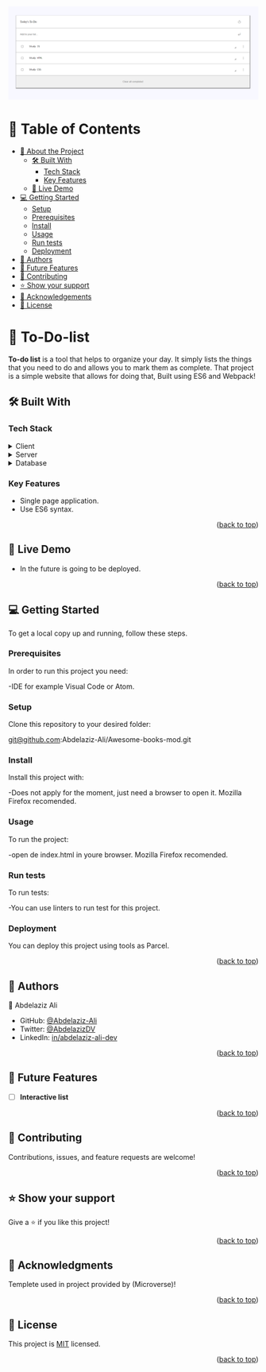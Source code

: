 <a name="readme-top"></a>

<div align="center">

  <img src="Screenshot.png" alt="logo" width="640"  height="auto" />
  <br/>

</div>

<!-- TABLE OF CONTENTS -->

# 📗 Table of Contents

- [📖 About the Project](#about-project)
  - [🛠 Built With](#built-with)
    - [Tech Stack](#tech-stack)
    - [Key Features](#key-features)
  - [🚀 Live Demo](#live-demo)
- [💻 Getting Started](#getting-started)
  - [Setup](#setup)
  - [Prerequisites](#prerequisites)
  - [Install](#install)
  - [Usage](#usage)
  - [Run tests](#run-tests)
  - [Deployment](#deployment)
- [👥 Authors](#authors)
- [🔭 Future Features](#future-features)
- [🤝 Contributing](#contributing)
- [⭐️ Show your support](#support)
- [🙏 Acknowledgements](#acknowledgements)
- [📝 License](#license)

<!-- PROJECT DESCRIPTION -->

# 📖 To-Do-list <a name="about-project"></a>

**To-do list** is a tool that helps to organize your day. It simply lists the things that you need to do and allows you to mark them as complete. That project is a simple website that allows for doing that, Built using ES6 and Webpack!

## 🛠 Built With <a name="built-with"></a>

### Tech Stack <a name="tech-stack"></a>

<details>
  <summary>Client</summary>
  <ul>
    <li>html</li>
    <li>css</li>
    <li>js</li>
    <li>ES6</li>
    <li>webpack</li>
  </ul>
</details>

<details>
  <summary>Server</summary>
  <ul>
    <li>Not aplies</a></li>
  </ul>
</details>

<details>
<summary>Database</summary>
  <ul>
    <li>Not aplies</a></li>
  </ul>
</details>

### Key Features <a name="key-features"></a>

- Single page application.
- Use ES6 syntax.

<p align="right">(<a href="#readme-top">back to top</a>)</p>

<!-- LIVE DEMO -->

## 🚀 Live Demo <a name="live-demo"></a>

- In the future is going to be deployed.

<p align="right">(<a href="#readme-top">back to top</a>)</p>

<!-- GETTING STARTED -->

## 💻 Getting Started <a name="getting-started"></a>

To get a local copy up and running, follow these steps.

### Prerequisites

In order to run this project you need:

-IDE for example Visual Code or Atom.

### Setup

Clone this repository to your desired folder:

git@github.com:Abdelaziz-Ali/Awesome-books-mod.git

### Install

Install this project with:

-Does not apply for the moment, just need a browser to open it. Mozilla Firefox recomended.

### Usage

To run the project:

-open de index.html in youre browser. Mozilla Firefox recomended.

### Run tests

To run tests:

-You can use linters to run test for this project.

### Deployment

You can deploy this project using tools as Parcel.

<p align="right">(<a href="#readme-top">back to top</a>)</p>

<!-- AUTHORS -->

## 👥 Authors <a name="authors"></a>

👤 Abdelaziz Ali

- GitHub: [@Abdelaziz-Ali](https://github.com/Abdelaziz-Ali)
- Twitter: [@AbdelazizDV](https://twitter.com/AbdelazizDV)
- LinkedIn: [in/abdelaziz-ali-dev](https://www.linkedin.com/in/abdelaziz-ali-dev)

<p align="right">(<a href="#readme-top">back to top</a>)</p>

<!-- FUTURE FEATURES -->

## 🔭 Future Features <a name="future-features"></a>

- [ ] **Interactive list**

<p align="right">(<a href="#readme-top">back to top</a>)</p>

## 🤝 Contributing <a name="contributing"></a>

Contributions, issues, and feature requests are welcome!

<p align="right">(<a href="#readme-top">back to top</a>)</p>

## ⭐️ Show your support <a name="support"></a>

Give a ⭐️ if you like this project!

<p align="right">(<a href="#readme-top">back to top</a>)</p>

## 🙏 Acknowledgments <a name="acknowledgements"></a>

Templete used in project provided by (Microverse)!

<p align="right">(<a href="#readme-top">back to top</a>)</p>

## 📝 License <a name="license"></a>

This project is [MIT](./LICENSE) licensed.

<p align="right">(<a href="#readme-top">back to top</a>)</p>
